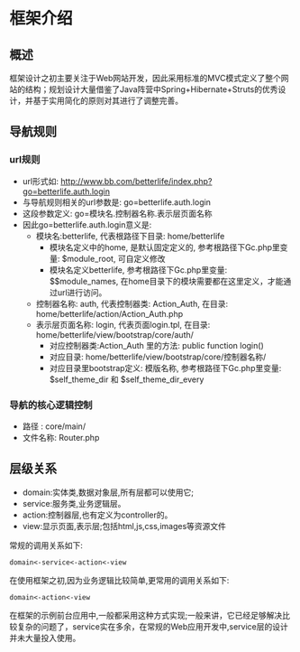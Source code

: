 # 框架介绍

## 概述
框架设计之初主要关注于Web网站开发，因此采用标准的MVC模式定义了整个网站的结构；规划设计大量借鉴了Java阵营中Spring+Hibernate+Struts的优秀设计，并基于实用简化的原则对其进行了调整完善。

## 导航规则

### url规则

* url形式如: http://www.bb.com/betterlife/index.php?go=betterlife.auth.login
* 与导航规则相关的url参数是: go=betterlife.auth.login
* 这段参数定义: go=模块名.控制器名称.表示层页面名称
* 因此go=betterlife.auth.login意义是:
  - 模块名:betterlife, 代表根路径下目录: home/betterlife
    - 模块名定义中的home, 是默认固定定义的, 参考根路径下Gc.php里变量: $module_root, 可自定义修改
    - 模块名定义betterlife, 参考根路径下Gc.php里变量: $$module_names, 在home目录下的模块需要都在这里定义，才能通过url进行访问。
  - 控制器名称: auth, 代表控制器类: Action_Auth, 在目录: home/betterlife/action/Action_Auth.php
  - 表示层页面名称: login, 代表页面login.tpl, 在目录: home/betterlife/view/bootstrap/core/auth/
    - 对应控制器类:Action_Auth 里的方法: public function login()
    - 对应目录: home/betterlife/view/bootstrap/core/控制器名称/
    - 对应目录里bootstrap定义: 模版名称, 参考根路径下Gc.php里变量: $self_theme_dir 和 $self_theme_dir_every


### 导航的核心逻辑控制

* 路径   : core/main/
* 文件名称: Router.php

## 层级关系
* domain:实体类,数据对象层,所有层都可以使用它;
* service:服务类,业务逻辑层。
* action:控制器层,也有定义为controller的。
* view:显示页面,表示层;包括html,js,css,images等资源文件

常规的调用关系如下:

    domain<-service<-action<-view

在使用框架之初,因为业务逻辑比较简单,更常用的调用关系如下:

    domain<-action<-view

在框架的示例前台应用中,一般都采用这种方式实现;一般来讲，它已经足够解决比较复杂的问题了，service实在多余，在常规的Web应用开发中,service层的设计并未大量投入使用。

